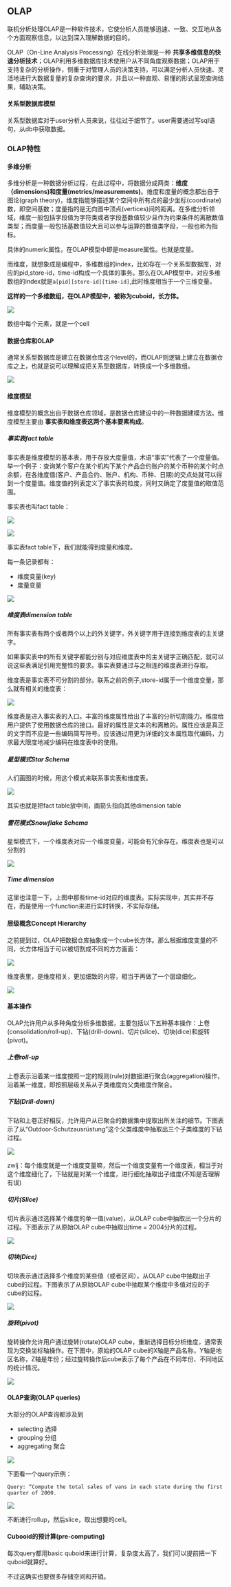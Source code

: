 ## OLAP
联机分析处理OLAP是一种软件技术，它使分析人员能够迅速、一致、交互地从各个方面观察信息，以达到深入理解数据的目的。

OLAP（On-Line Analysis Processing）在线分析处理是一种 **共享多维信息的快速分析技术**；OLAP利用多维数据库技术使用户从不同角度观察数据；OLAP用于支持复杂的分析操作，侧重于对管理人员的决策支持，可以满足分析人员快速、灵活地进行大数据复量的复杂查询的要求，并且以一种直观、易懂的形式呈现查询结果，辅助决策。

#### 关系型数据库模型
关系型数据库对于user分析人员来说，往往过于细节了。user需要通过写sql语句，从db中获取数据。

### OLAP特性

#### 多维分析
多维分析是一种数据分析过程，在此过程中，将数据分成两类：**维度（dimensions)和度量(metrics/measurements)**。维度和度量的概念都出自于图论(graph theory)，维度指能够描述某个空间中所有点的最少坐标(coordinate)数，即空间基数；度量指的是无向图中顶点(vertices)间的距离。在多维分析领域，维度一般包括字段值为字符类或者字段基数值较少且作为约束条件的离散数值类型；而度量一般包括基数值较大且可以参与运算的数值类字段，一般也称为指标。

具体的numeric属性，在OLAP模型中即是measure属性。也就是度量。

而维度，就想象成是编程中，多维数组的index，比如存在一个关系型数据库，对应的pid,store-id，time-id构成一个具体的事务。那么在OLAP模型中，对应多维数组的index就是`a[pid][store-id][time-id]`,此时维度相当于一个三维变量。

**这样的一个多维数组，在OLAP模型中，被称为cuboid，长方体。**

![](image/olap0.jpg)

数组中每个元素，就是一个cell

#### 数据仓库和OLAP
通常关系型数据库是建立在数据仓库这个level的，而OLAP则逻辑上建立在数据仓库之上，也就是说可以理解成把关系型数据库，转换成一个多维数组。

![](image/olap1.jpg)

#### 维度模型
维度模型的概念出自于数据仓库领域，是数据仓库建设中的一种数据建模方法。维度模型主要由 **事实表和维度表这两个基本要素构成**。

##### 事实表fact table

事实表是维度模型的基本表，用于存放大度量值，术语“事实”代表了一个度量值。举一个例子：查询某个客户在某个机构下某个产品合约账户的某个币种的某个时点余额，在各维度值(客户、产品合约、账户、机构、币种、日期)的交点处就可以得到一个度量值。维度值的列表定义了事实表的粒度，同时又确定了度量值的取值范围。

事实表也叫fact table：

![](image/olap2.jpg)

![](image/olap3.jpg)

事实表fact table下，我们就能得到度量和维度。

每一条记录都有：
 - 维度变量(key)
 - 度量变量

![](image/olap4.jpg)

##### 维度表dimension table
所有事实表有两个或者两个以上的外关键字，外关键字用于连接到维度表的主关键字。

如果事实表中的所有关键字都能分别与对应维度表中的主关键字正确匹配，就可以说这些表满足引用完整性的要求。事实表要通过与之相连的维度表进行存取。

维度表是事实表不可分割的部分。联系之前的例子,store-id属于一个维度变量，那么就有相关的维度表：

![](image/olap5.jpg)

维度表是进入事实表的入口。丰富的维度属性给出了丰富的分析切割能力。维度给用户提供了使用数据仓库的接口。最好的属性是文本的和离散的。属性应该是真正的文字而不应是一些编码简写符号。应该通过用更为详细的文本属性取代编码，力求最大限度地减少编码在维度表中的使用。

##### 星型模式Star Schema
人们画图的时候，用这个模式来联系事实表和维度表。

![](image/olap6.jpg)

其实也就是把fact table放中间，画箭头指向其他dimension table

##### 雪花模式Snowflake Schema
星型模式下，一个维度表对应一个维度变量，可能会有冗余存在。维度表也是可以分割的

![](image/olap7.jpg)

##### Time dimension
这里也注意一下，上图中那些time-id对应的维度表。实际实现中，其实并不存在，而是使用一个function来进行实时转换，不实际存储。

#### 层级概念Concept Hierarchy
之前提到过，OLAP把数据仓库抽象成一个cube长方体。那么根据维度变量的不同，长方体相当于可以被切割成不同的方方面面：

![](image/olap8.jpg)

维度表里，是维度相关，更加细致的内容，相当于再做了一个层级细化。

![](image/olap9.jpg)

#### 基本操作
OLAP允许用户从多种角度分析多维数据，主要包括以下五种基本操作：上卷(consolidation/roll-up)、下钻(drill-down)、切片(slice)、切块(dice)和旋转(pivot)。

##### 上卷roll-up
上卷表示沿着某一维度按照一定的规则(rule)对数据进行聚合(aggregation)操作，沿着某一维度，即按照层级关系从子类维度向父类维度作聚合。

##### 下钻(Drill-down)
下钻和上卷正好相反，允许用户从已聚合的数据集中提取出所关注的细节。下图表示了从“Outdoor-Schutzausrüstung”这个父类维度中抽取出三个子类维度的下钻过程。

![](image/olap10.jpg)

zwlj：每个维度就是一个维度变量嘛，然后一个维度变量有一个维度表，相当于对这个维度细化了，下钻就是对某一个维度，进行细化抽取出子维度(不知是否理解有误)

##### 切片(Slice)
切片表示通过选择某个维度的单一值(value)，从OLAP cube中抽取出一个分片的过程。下图表示了从原始OLAP cube中抽取出time = 2004分片的过程。

![](image/olap11.jpg)

##### 切块(Dice)
切块表示通过选择多个维度的某些值（或者区间），从OLAP cube中抽取出子cube的过程。下图表示了从原始OLAP cube中抽取某个维度中多值对应的子cube的过程。

![](image/olap12.jpg)

##### 旋转(pivot)
旋转操作允许用户通过旋转(rotate)OLAP cube，重新选择目标分析维度，通常表现为交换坐标轴操作。在下图中，原始的OLAP cube的X轴是产品名称，Y轴是地区名称，Z轴是年份；经过旋转操作后cube表示了每个产品在不同年份、不同地区的统计情况。

![](image/olap13.jpg)

#### OLAP查询(OLAP queries)
大部分的OLAP查询都涉及到
 - selecting 选择
 - grouping 分组
 - aggregating 聚合

![](image/olap14.jpg)

下面看一个query示例：

`Query: “Compute the total sales of vans in each state
during the first quarter of 2000.`

 ![](image/olap15.jpg)

不断进行rollup，然后slice，取出想要的cell。

#### Cubooid的预计算(pre-computing)
每次query都用basic quboid来进行计算，复杂度太高了，我们可以提前把一下quboid就算好。

不过这确实也要很多存储空间和开销。
